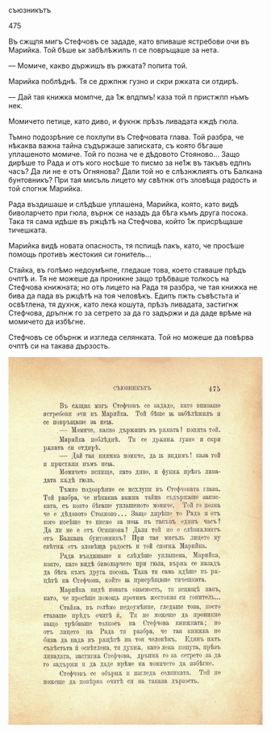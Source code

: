 ﻿съюзникътъ

475

Въ сжщпя мигъ Стефчовъ се зададе, като впиваше ястребови очи въ Марийка. Той бѣше ьк забѣлѣжилъ п се повръщаше за нета.

— Момиче, какво държишъ въ ржката? попита той.

Марийка поблѣднѣ. Тя се држпнж гузно и скри ржката си отдирѣ.

— Дай тая книжка момпче, да 1ж впдпмъ! каза той п пристжпп нъмъ нек.

Момичето петице, като диво, и фукнж прѣзъ ливадата кждѣ гюла.

Тъмно подозрѣние се похлупи въ Стефчовата глава. Той разбра, че нѣкаква важна тайна съдържаше записката, съ която бѣгаше уплашеното момиче. Той го позна че е дѣдовото Стояново... Защо дирѣше то Рада и отъ кого носѣше то писмо за не1ж въ такъвъ едпнъ часъ? Да ли не е отъ Огнянова? Дали той но е слѣзнжлиятъ отъ Балкана бунтовникъ? При тая мисъль лицето му свѣтнж отъ зловѣща радость и той спогнж Марийка.

Рада въздишаше и слѣдѣше уплашена, Марийка, която, като видѣ биволарчето при гюла, върнж се назадъ да бѣга къмъ друга посока. Така тя сама идѣше въ ржцѣтѣ на Стефчова, който 1ж присрѣщаше тичешката.

Марийка видѣ новата опасность, тя пспищѣ пакъ, като, че просѣше помощь противъ жестокия си гонитель...

Стайка, въ голѣмо недоумѣнпе, гледаше това, което ставаше прѣдъ очптѣ и. Тя не можеше да проникне защо трѣбваше толкосъ на Стефчова книжната; но отъ лицето на Рада тя разбра, че тая книжка не бива да пада въ ржцѣтѣ на тоя человѣкъ. Едипъ пжть съвѣстьта и́ освѣтлена, тя духнж, като лека кошута, прѣзъ ливадата, застигнж Стефчова, дръпнж го за сетрето за да го задържи и да даде врѣме на момичето да избѣгне.

Стефчовъ се обърнж и изгледа селянката. Той но можеше да повѣрва очптѣ си на такава дързость.

![original](images/528.jpg)

